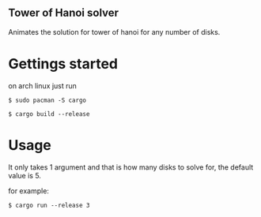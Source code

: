
## Tower of Hanoi solver
Animates the solution for tower of hanoi for any number of disks.
# Gettings started
on arch linux just run

`$ sudo pacman -S cargo`

`$ cargo build --release`

# Usage
It only takes 1 argument and that is how many disks to solve for, the default value is 5.

for example:

`$ cargo run --release 3`
